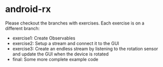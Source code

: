 android-rx
==========

Please checkout the branches with exercises. Each exercise is on a different branch:

  * exercise1: Create Observables
  * exercise2: Setup a stream and connect it to the GUI
  * exercise3: Create an endless stream by listening to the rotation sensor and update the GUI when the device is rotated
 * final: Some more complete example code
